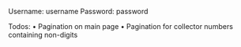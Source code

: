 Username: username
Password: password

Todos:
• Pagination on main page
• Pagination for collector numbers containing non-digits
